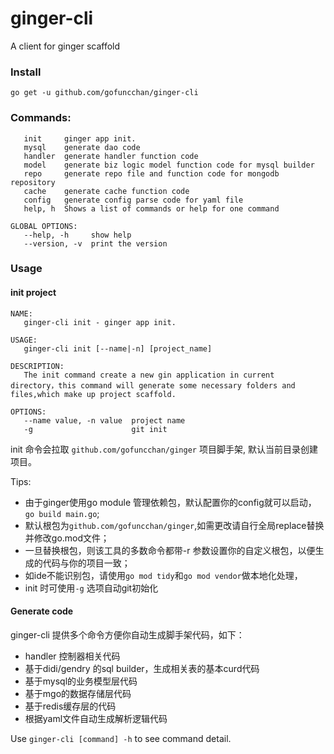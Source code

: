 # ginger-cli
A client for ginger scaffold

### Install 
`go get -u github.com/gofuncchan/ginger-cli`

### Commands:

```
   init     ginger app init.
   mysql    generate dao code
   handler  generate handler function code
   model    generate biz logic model function code for mysql builder
   repo     generate repo file and function code for mongodb repository
   cache    generate cache function code
   config   generate config parse code for yaml file 
   help, h  Shows a list of commands or help for one command

GLOBAL OPTIONS:
   --help, -h     show help
   --version, -v  print the version
```

### Usage

#### init project
```
NAME:
   ginger-cli init - ginger app init.

USAGE:
   ginger-cli init [--name|-n] [project_name]

DESCRIPTION:
   The init command create a new gin application in current directory，this command will generate some necessary folders and files,which make up project scaffold.

OPTIONS:
   --name value, -n value  project name
   -g                      git init

```

init 命令会拉取 `github.com/gofuncchan/ginger` 项目脚手架, 默认当前目录创建项目。

Tips:

- 由于ginger使用go module 管理依赖包，默认配置你的config就可以启动，`go build main.go`;
- 默认根包为`github.com/gofuncchan/ginger`,如需更改请自行全局replace替换并修改go.mod文件；
- 一旦替换根包，则该工具的多数命令都带-r 参数设置你的自定义根包，以便生成的代码与你的项目一致；
- 如ide不能识别包，请使用`go mod tidy`和`go mod vendor`做本地化处理，
- init 时可使用`-g` 选项自动git初始化
  
#### Generate code
ginger-cli 提供多个命令方便你自动生成脚手架代码，如下：

- handler 控制器相关代码
- 基于didi/gendry 的sql builder，生成相关表的基本curd代码
- 基于mysql的业务模型层代码
- 基于mgo的数据存储层代码
- 基于redis缓存层的代码
- 根据yaml文件自动生成解析逻辑代码

Use `ginger-cli [command] -h` to see command detail.


